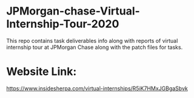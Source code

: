 # JPMorgan-chase-Virtual-Internship-Tour-2020
This repo contains task deliverables info along with reports of virtual internship tour at JPMorgan Chase along with the patch files for tasks.
# Website Link:
https://www.insidesherpa.com/virtual-internships/R5iK7HMxJGBgaSbvk
